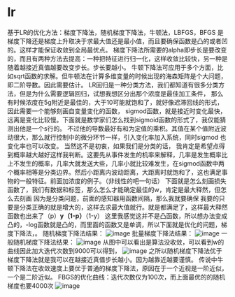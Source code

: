# lr
基于LR的优化方法：梯度下降法，随机梯度下降法，牛顿法，LBFGS，BFGS
是梯度下降还是梯度上升取决于求最大值还是最小值，而且要确保函数是凸的或者凹的。这样才能保证收敛到全局最优点。
梯度下降法所需要的alpha即步长是要改变的，而且有两种方法去提高：一种把特征进行归一化，这样收敛比较快，另一种是随着越接近真值越要改变步长。步长要越小。
牛顿下降法可应用于多个方面，比如sqrt函数的求解。但牛顿法在计算多维变量的时候出现的海森矩阵是个大问题，即二阶导数。因此需要估计。
LR回归是一种分类方法，我们都知道有很多分类方法，但是为什么需要逻辑回归，试想我想区分出那个浓度是最佳加工条件，
那么有时候浓度在5g附近是最佳的，大于10可能就饱和了，就好像迟滞回线的形式，因此需要一个能够刻画自变量变化的函数，
sigmod函数，就是接近时变化最快，远离是变化比较慢。下面就是数学家们怎么找到sigmoid函数的形式了，我仅能猜测出他是一个s行的。
不过他的导数最好有和为定值的乘积。其值在某个值附近波动很大，那么就行控制中的微分环节一样，引入变化率加入系统，同时sigmod 也变化率也可以改变。
当然这不是初衷，如果我们是分类的话，
我肯定是希望点得到概率越大越好这样我判断。这要先从事件发生的机率来解释，几率是发生概率比上不发生的概率，几率大就发送大些，几率小就比较难发生，在sigmod函数中两个概率相等是分类边界。然后小距离内波动距离，大距离时就饱和了，这也满足事物的一般特征。前面加浓度的例子。（非线性的吧一句话）
下面就是怎么刻画损失函数了，我们有数据和标签，那么怎么才能确定最佳的w，肯定是最大释然，但怎么去刻画
因为是分类问题，前面的感知器用函数间隔，那么我就要确保
我要的只要是分类正确的就是增大的，这样去求最大值就行。就是都满足了，这样最大释然函数也出来了（p）**y（1-p）**（1-y）
这里我感觉这并不是凸函数，所以想办法变成凸的，-log函数就是凸的，而里面的函数又是单调，所以下面就是优化的问题，梯度下降法，。
随机梯度下降法结果：
![image](https://github.com/chenglu66/lr/blob/master/figure_1-1.png)
批量梯度下降法结果：
![image](https://github.com/chenglu66/lr/blob/master/figure_1-2.png)
一般随机梯度下降法结果：
![image](https://github.com/chenglu66/lr/blob/master/figure_1-3.png)
从图中可以看出是算法没收敛，可以看到w的曲线因此加大迭代次数到9000可以得到，
![image](https://github.com/chenglu66/lr/blob/master/123.png)
之所以随机梯度下降法优于梯度下降法就是我可以在越接近真值步长越小。因为越靠近越要谨慎。
传说中牛顿下降法在收敛速度上要优于普通的梯度下降法，原因在于一个近视是一阶近似，一个是二阶近似。
FBGS的优化曲线：迭代次数仅为100次，而上面最优的的随机梯度也要4000次
![image](https://github.com/chenglu66/lr/blob/master/figure_1-4.png)
